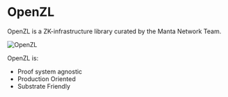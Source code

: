 # OpenZL

OpenZL is a ZK-infrastructure library curated by the Manta Network Team.

![OpenZL](https://user-images.githubusercontent.com/720571/179326025-027e368a-214b-4387-b5d2-0c1c63a5fd7b.png)

OpenZL is:

* Proof system agnostic
* Production Oriented
* Substrate Friendly
